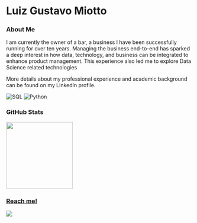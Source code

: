 # Luiz Gustavo Miotto 

### About Me

I am currently the owner of a bar, a business I have been successfully running for over ten years. Managing the business end-to-end has sparked a deep interest in how data, technology, and business can be integrated to enhance product management. This experience also led me to explore Data Science related technologies

More details about my professional experience and academic background can be found on my LinkedIn profile.

![SQL](https://img.shields.io/badge/SQL-4479A1?style=for-the-badge&logo=postgresql&logoColor=white)
![Python](https://img.shields.io/badge/Python-3776AB?style=for-the-badge&logo=python&logoColor=white)

### GitHub Stats 
<div>
<a href="https://github.com/miottto">
<img height="180em" src="https://github-readme-stats.vercel.app/api?username=miottto&show_icons=true&theme=swift&include_all_commits=true&count_private=true"/>
</div>

### Reach me! 
<div>
<a href="https://www.linkedin.com/in/miottto" target="_blank"><img src="https://img.shields.io/badge/-LinkedIn-%230077B5?style=for-the-badge&logo=linkedin&logoColor=white" target="_blank"></a>   
</div>
